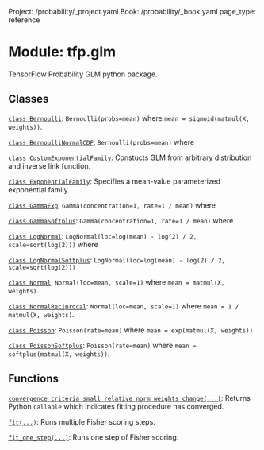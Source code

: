 Project: /probability/_project.yaml
Book: /probability/_book.yaml
page_type: reference
<div itemscope itemtype="http://developers.google.com/ReferenceObject">
<meta itemprop="name" content="tfp.glm" />
</div>

# Module: tfp.glm

TensorFlow Probability GLM python package.

## Classes

[`class Bernoulli`](../tfp/glm/Bernoulli.md): `Bernoulli(probs=mean)` where `mean = sigmoid(matmul(X, weights))`.

[`class BernoulliNormalCDF`](../tfp/glm/BernoulliNormalCDF.md): `Bernoulli(probs=mean)` where

[`class CustomExponentialFamily`](../tfp/glm/CustomExponentialFamily.md): Constucts GLM from arbitrary distribution and inverse link function.

[`class ExponentialFamily`](../tfp/glm/ExponentialFamily.md): Specifies a mean-value parameterized exponential family.

[`class GammaExp`](../tfp/glm/GammaExp.md): `Gamma(concentration=1, rate=1 / mean)` where

[`class GammaSoftplus`](../tfp/glm/GammaSoftplus.md): `Gamma(concentration=1, rate=1 / mean)` where

[`class LogNormal`](../tfp/glm/LogNormal.md): `LogNormal(loc=log(mean) - log(2) / 2, scale=sqrt(log(2)))` where

[`class LogNormalSoftplus`](../tfp/glm/LogNormalSoftplus.md): `LogNormal(loc=log(mean) - log(2) / 2, scale=sqrt(log(2)))`

[`class Normal`](../tfp/glm/Normal.md): `Normal(loc=mean, scale=1)` where `mean = matmul(X, weights)`.

[`class NormalReciprocal`](../tfp/glm/NormalReciprocal.md): `Normal(loc=mean, scale=1)` where `mean = 1 / matmul(X, weights)`.

[`class Poisson`](../tfp/glm/Poisson.md): `Poisson(rate=mean)` where `mean = exp(matmul(X, weights))`.

[`class PoissonSoftplus`](../tfp/glm/PoissonSoftplus.md): `Poisson(rate=mean)` where `mean = softplus(matmul(X, weights))`.

## Functions

[`convergence_criteria_small_relative_norm_weights_change(...)`](../tfp/glm/convergence_criteria_small_relative_norm_weights_change.md): Returns Python `callable` which indicates fitting procedure has converged.

[`fit(...)`](../tfp/glm/fit.md): Runs multiple Fisher scoring steps.

[`fit_one_step(...)`](../tfp/glm/fit_one_step.md): Runs one step of Fisher scoring.

